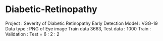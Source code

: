 # Diabetic-Retinopathy
Project : Severity of Diabetic Retinopathy Early Detection
Model : VGG-19
Data type : PNG of Eye image
Train data 3663, Test data : 1000
Train : Validation : Test = 6 : 2 : 2
